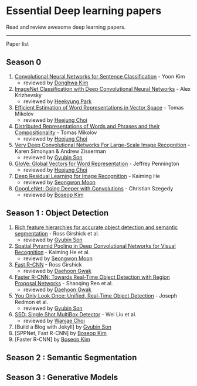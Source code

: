 # Essential Deep learning papers  

Read and review awesome deep learning papers.

---

Paper list

## Season 0
1. [Convolutional Neural Networks for Sentence Classification](http://emnlp2014.org/papers/pdf/EMNLP2014181.pdf) - Yoon Kim
    - reviewed by [Donghwa Kim](https://github.com/Donghwa-KIM)
2. [ImageNet Classification with Deep Convolutional Neural Networks](https://papers.nips.cc/paper/4824-imagenet-classification-with-deep-convolutional-neural-networks) - Alex Krizhevsky
    - reviewed by [Heekyung Park](https://github.com/HeeKyung-Park)
3. [Efficient Estimation of Word Representations in Vector Space](https://arxiv.org/abs/1301.3781) - Tomas Mikolov
    - reviewed by [Heejung Choi](https://github.com/h-doong)
4. [Distributed Representations of Words and Phrases and their Compositionality](https://arxiv.org/abs/1310.4546) - Tomas Mikolov
    - reviewed by [Heejung Choi](https://github.com/h-doong)
5. [Very Deep Convolutional Networks For Large-Scale Image Recognition](https://arxiv.org/abs/1409.1556) - Karen Simonyan & Andrew Zisserman
    - reviewed by [Gyubin Son](https://github.com/gyubin)
6. [GloVe: Global Vectors for Word Representation](https://nlp.stanford.edu/pubs/glove.pdf) - Jeffrey Pennington
    - reviewed by [Heejung Choi](https://github.com/h-doong)
7. [Deep Residual Learning for Image Recognition](https://arxiv.org/abs/1512.03385) - Kaiming He
    - reviewed by [Seongwon Moon](https://github.com/Moonswng)
8. [GoogLeNet: Going Deeper with Convolutions](https://arxiv.org/abs/1409.4842) - Christian Szegedy
    - reviewed by [Boseop Kim](https://github.com/boseop)
    
    
## Season 1 : Object Detection
1. [Rich feature hierarchies for accurate object detection and semantic segmentation](https://arxiv.org/abs/1311.2524) - Ross Girshick et al.
    - reviewed by [Gyubin Son](https://github.com/gyubin)
2. [Spatial Pyramid Pooling in Deep Convolutional Networks for Visual Recognition](https://arxiv.org/abs/1406.4729) - Kaiming He et al.
    - reviewd by [Seongwon Moon](https://github.com/Moonswng)
3. [Fast R-CNN](https://arxiv.org/abs/1504.08083) - Ross Girshick
    - reviewed by [Daehoon Gwak](https://github.com/eogns282)
4. [Faster R-CNN: Towards Real-Time Object Detection with Region Proposal Networks](https://arxiv.org/abs/1506.01497) - Shaoqing Ren et al.
    - reviewed by [Daehoon Gwak](https://github.com/eogns282)
5. [You Only Look Once: Unified, Real-Time Object Detection](https://arxiv.org/abs/1506.02640) - Joseph Redmon et al.
    - reviewed by [Gyubin Son](https://github.com/gyubin)
6. [SSD: Single Shot MultiBox Detector](https://arxiv.org/abs/1512.02325) - Wei Liu et al.
    - reviewed by [Wanjae Choi](https://github.com/mimi1942)
7. [Build a Blog with Jekyll] by [Gyubin Son](https://github.com/gyubin)
8. [SPPNet, Fast R-CNN] by [Boseop Kim](https://github.com/boseop)
9. [Faster R-CNN] by [Boseop Kim](https://github.com/boseop)

## Season 2 : Semantic Segmentation

## Season 3 : Generative Models
